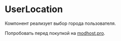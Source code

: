 # UserLocation

Компонент реализует выбор города пользователя.

Попробовать перед покупкой на [modhost.pro][4].

[4]: https://modhost.pro
